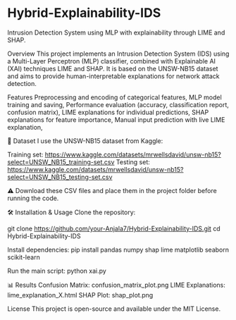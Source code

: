 # Hybrid-Explainability-IDS
Intrusion Detection System using MLP with explainability through LIME and SHAP.

Overview
This project implements an Intrusion Detection System (IDS) using a Multi-Layer Perceptron (MLP) classifier, combined with Explainable AI (XAI) techniques LIME and SHAP.
It is based on the UNSW-NB15 dataset and aims to provide human-interpretable explanations for network attack detection.

Features
Preprocessing and encoding of categorical features,
MLP model training and saving,
Performance evaluation (accuracy, classification report, confusion matrix),
LIME explanations for individual predictions,
SHAP explanations for feature importance,
Manual input prediction with live LIME explanation,

📂 Dataset
I use the UNSW-NB15 dataset from Kaggle:

Training set: https://www.kaggle.com/datasets/mrwellsdavid/unsw-nb15?select=UNSW_NB15_training-set.csv
Testing set: https://www.kaggle.com/datasets/mrwellsdavid/unsw-nb15?select=UNSW_NB15_testing-set.csv

⚠️ Download these CSV files and place them in the project folder before running the code.

🛠️ Installation & Usage
Clone the repository:

git clone https://github.com/your-Anjala7/Hybrid-Explainability-IDS.git
cd Hybrid-Explainability-IDS

Install dependencies:
pip install pandas numpy shap lime matplotlib seaborn scikit-learn

Run the main script:
python xai.py

📊 Results
Confusion Matrix: confusion_matrix_plot.png
LIME Explanations: lime_explanation_X.html
SHAP Plot: shap_plot.png

License
This project is open-source and available under the MIT License.
